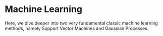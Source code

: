 # **Machine Learning**

Here, we dive deeper into two very fundamental classic machine learning methods, namely Support Vector Machines and Gaussian Processes.


```{tableofcontents}
```
